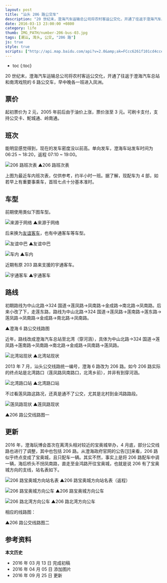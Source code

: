 ```yaml
---
layout: post
title: "汕头 206 路公交车"
description: "20 世纪末，澄海汽车运输总公司将农村客运公交化，开通了往返于澄海汽车总站和南湾戏院的 6 路公交车，早中晚各一班进入凤洲。"
date: 2016-03-13 23:00:00 +0800
category: life
thumb: IMG_PATH/number-206-bus-03.jpg
tags: [潮汕, 湾头, 公交, "206 路"]
js: true
style: true
scripts: ["http://api.map.baidu.com/api?v=2.0&amp;ak=FCcc6261f101cd4ccefee22113a609de"]
---
```


* toc
{:toc}

20 世纪末，澄海汽车运输总公司将农村客运公交化，开通了往返于澄海汽车总站和南湾戏院的 6 路公交车，早中晚各一班进入凤洲。

## 票价

起初票价为 2 元，2005 年前后由于油价上涨，票价涨至 3 元。可刷卡支付，支持公交卡、鮀城通、岭南通。

## 班次

能明显感觉得到，现在的发车密度没以前高。单向发车，澄海车站发车时间为 06:25 ~ 18:20，返程 07:10 ~ 19:00。

![206 路班次表]({{site.IMG_PATH}}/number-206-bus-01.jpg_640)
▲206 路班次表

上图为最近车内班次表，仅供参考，约半小时一班。据了解，现配车为 4 部，如若早上有重要事乘车，首班七点十分基本准时。

## 车型

前期使用类似下图车型。

![来源于网络]({{site.IMG_PATH}}/number-206-bus-02.jpg)
▲来源于网络

后来换为[友谊客车](http://www.youyiautomobile.com/goods.php?id=82)，也有中通客车等车型。

![友谊中巴]({{site.IMG_PATH}}/number-206-bus-03.jpg_640)
▲友谊中巴

![车内]({{site.IMG_PATH}}/number-206-bus-04.jpg_640)
▲车内

近期有原 203 路来支援的宇通客车。

![宇通客车]({{site.IMG_PATH}}/number-206-bus-05.jpg_640)
▲宇通客车

## 路线

初期路线为中山北路→324 国道→莲凤路→凤南路→金成路→南北路→凤南路。后来小改了下，走莲东路，路线为中山北路→324 国道→莲凤路→莲南路→莲东路→莲凤路→凤南路→金成路→南北路→凤南路。

<div id="map1"></div>
▲澄海 6 路公交线路图

近年，路线改成澄海汽车总站至北湾（穿河涵），具体为中山北路→324 国道→莲凤路→莲南路→凤南路→南北路→金成路→凤南路→莲凤路。

![北湾站现状]({{site.IMG_PATH}}/number-206-bus-06.jpg_640)
▲北湾站现状

2013 年 7 月，汕头公交线路统一编号，澄海 6 路改为 206 路。如今 206 路实际的终点站是北湾路口（莲凤路凤南路口，北湾乡前），并非有到穿河涵。

![北湾路口站]({{site.IMG_PATH}}/number-206-bus-07.jpg_640)
▲北湾路口站

不过看莲凤路这路况，还真是通不了公交，尤其是北村到金鸿路路段。

![莲凤路现状]({{site.IMG_PATH}}/number-206-bus-08.jpg_640)
▲莲凤路现状

<div id="map2"></div>
▲206 路公交线路图一

## 更新

2016 年，澄海玩博会首次在离湾头相对较近的宝奥城举办，4 月底，部分公交线路也进行了调整，其中也包括 206 路。从澄海政府官网的公告[[1]][1]来看，206 路似乎终点变成了宝奥城，且只配车一辆。其实不然，事实上是将 206 路配车中调一辆，海后桥头不拐凤南路，直走至金鸿路开往宝奥城，也就是说 206 有了宝奥城方向的支线，站名表如下。

![206 路宝奥城方向站名表]({{site.IMG_PATH}}/number-206-bus-09.jpg_640)
▲206 路宝奥城方向站名表（返程）

![206 路宝奥城方向公车]({{site.IMG_PATH}}/number-206-bus-10.jpg_640)
▲206 路宝奥城方向公车

![206 路北湾方向公车]({{site.IMG_PATH}}/number-206-bus-11.jpg_640)
▲206 路北湾方向公车

相应的线路图：

<div id="map3"></div>
▲206 路公交线路图二

## 参考资料

[1]: http://www.gdchenghai.gov.cn/Article/NoticeDetail?Id=226 "关于调整澄海区部分公交线路行驶走向的公告"

**本文历史**

* 2016 年 03 月 13 日 完成初稿
* 2016 年 04 月 05 日 添加图片
* 2016 年 09 月 25 日 更新

<!--<style>
#map1,#map2,#map3 {width:100%;max-width: 640px;}
</style>-->
<!--<script>
    var bmap1 = document.getElementById('map1');
    var bmap2 = document.getElementById('map2');
    var bmap3 = document.getElementById('map3');
    var mapWidth = bmap1.offsetWidth;
    bmap1.style.height = mapWidth*2/3 + 'px';
    bmap2.style.height = mapWidth*2/3 + 'px';
    bmap3.style.height = mapWidth*2/3 + 'px';
    var map1 = new BMap.Map("map1");
    var map2 = new BMap.Map("map2");
    var map3 = new BMap.Map("map3");
	var myIcon = new BMap.Icon("{{site.IMG_PATH}}/marker.png", new BMap.Size(23,25),{anchor: new BMap.Size(11, 25)});
    var marker11 = new BMap.Marker(new BMap.Point(116.77855,23.47717),{icon:myIcon});  // 澄海汽车总站
    var marker12 = new BMap.Marker(new BMap.Point(116.81654,23.47337),{icon:myIcon});  // 南湾戏院
    var marker21 = new BMap.Marker(new BMap.Point(116.77855,23.47717),{icon:myIcon});  // 澄海汽车总站
    var marker22 = new BMap.Marker(new BMap.Point(116.81654,23.47337),{icon:myIcon});  // 南湾戏院
    var marker31 = new BMap.Marker(new BMap.Point(116.77855,23.47717),{icon:myIcon});  // 澄海汽车总站
    var marker32 = new BMap.Marker(new BMap.Point(116.82681,23.48814),{icon:myIcon});  // 北湾路口
    var marker33 = new BMap.Marker(new BMap.Point(116.81817,23.49187),{icon:myIcon});  // 北湾
    var marker34 = new BMap.Marker(new BMap.Point(116.85234,23.48278),{icon:myIcon});  // 凤洲
    var marker41 = new BMap.Marker(new BMap.Point(116.77855,23.47717),{icon:myIcon});  // 澄海汽车总站
    var marker42 = new BMap.Marker(new BMap.Point(116.82681,23.48814),{icon:myIcon});  // 北湾路口
    var marker43 = new BMap.Marker(new BMap.Point(116.852518, 23.498677),{icon:myIcon});  // 宝奥城
    var marker44 = new BMap.Marker(new BMap.Point(116.82398,23.48112),{icon:myIcon});  // 海后桥头
    var label11 = new BMap.Label("澄海汽车总站",{offset:new BMap.Size(20,-10)});
    var label12 = new BMap.Label("南湾戏院",{offset:new BMap.Size(20,-10)});
    var label21 = new BMap.Label("澄海汽车总站",{offset:new BMap.Size(20,-10)});
    var label22 = new BMap.Label("南湾戏院",{offset:new BMap.Size(20,-10)});
    var label31 = new BMap.Label("澄海汽车总站",{offset:new BMap.Size(20,-10)});
    var label32 = new BMap.Label("北湾路口",{offset:new BMap.Size(20,-10)});
    var label33 = new BMap.Label("北湾",{offset:new BMap.Size(20,-10)});
    var label34 = new BMap.Label("凤洲",{offset:new BMap.Size(20,-10)});
    var label41 = new BMap.Label("澄海汽车总站",{offset:new BMap.Size(20,-10)});
    var label42 = new BMap.Label("北湾路口",{offset:new BMap.Size(20,-10)});
    var label43 = new BMap.Label("宝奥城",{offset:new BMap.Size(20,-10)});
    var label44 = new BMap.Label("海后桥头",{offset:new BMap.Size(20,-10)});
    var points1 = [
        new BMap.Point(116.77855,23.47717),
        new BMap.Point(116.77750,23.48675),
        new BMap.Point(116.78518,23.49478),
        new BMap.Point(116.78616,23.49675),
        new BMap.Point(116.78681,23.49893),
        new BMap.Point(116.78863,23.49760),
        new BMap.Point(116.79179,23.49424),
        new BMap.Point(116.79316,23.49434),
        new BMap.Point(116.79866,23.50079),
        new BMap.Point(116.82478,23.48887),
        new BMap.Point(116.82686,23.48830),
        new BMap.Point(116.82398,23.48115),
        new BMap.Point(116.81976,23.48275),
        new BMap.Point(116.81837,23.47852),
        new BMap.Point(116.81877,23.47687),
        new BMap.Point(116.82029,23.47581),
        new BMap.Point(116.81925,23.47424),
        new BMap.Point(116.81823,23.47370),
        new BMap.Point(116.81654,23.47337),
    ];
    var points2 = [
        new BMap.Point(116.77855,23.47717),
        new BMap.Point(116.77750,23.48675),
        new BMap.Point(116.78518,23.49478),
        new BMap.Point(116.78616,23.49675),
        new BMap.Point(116.78681,23.49893),
        new BMap.Point(116.78863,23.49760),
        new BMap.Point(116.79179,23.49424),
        new BMap.Point(116.79330,23.49433),
        new BMap.Point(116.79601,23.48998),
        new BMap.Point(116.80261,23.49899),
        new BMap.Point(116.82466,23.48885),
        new BMap.Point(116.82692,23.48837),
        new BMap.Point(116.82398,23.48115),
        new BMap.Point(116.81976,23.48275),
        new BMap.Point(116.81837,23.47852),
        new BMap.Point(116.81877,23.47687),
        new BMap.Point(116.82029,23.47581),
        new BMap.Point(116.81925,23.47424),
        new BMap.Point(116.81823,23.47370),
        new BMap.Point(116.81654,23.47337),
    ];
    var points3 = [
        new BMap.Point(116.77855,23.47717),
        new BMap.Point(116.77750,23.48675),
        new BMap.Point(116.78518,23.49478),
        new BMap.Point(116.78616,23.49675),
        new BMap.Point(116.78681,23.49893),
        new BMap.Point(116.78863,23.49760),
        new BMap.Point(116.79179,23.49424),
        new BMap.Point(116.79330,23.49433),
        new BMap.Point(116.79601,23.48998),
        new BMap.Point(116.80900,23.47743),
        new BMap.Point(116.81076,23.47259),
        new BMap.Point(116.81165,23.47218),
        new BMap.Point(116.81687,23.47257),
        new BMap.Point(116.81819,23.47292),
        new BMap.Point(116.81890,23.47354),
        new BMap.Point(116.82032,23.47591),
        new BMap.Point(116.81883,23.47674),
        new BMap.Point(116.81838,23.47835),
        new BMap.Point(116.81981,23.48269),
        new BMap.Point(116.82398,23.48112),
        new BMap.Point(116.82681,23.48814),
    ];
    var points4 = [
        new BMap.Point(116.82681,23.48814),
        new BMap.Point(116.82482,23.48883),
   	    new BMap.Point(116.81813,23.49187),
    ];
    var points5 = [
        new BMap.Point(116.82681,23.48814),
        new BMap.Point(116.85234,23.48278),
    ];
    var points6 = [
        new BMap.Point(116.77855,23.47717),
        new BMap.Point(116.77750,23.48675),
        new BMap.Point(116.78518,23.49478),
        new BMap.Point(116.78616,23.49675),
        new BMap.Point(116.78681,23.49893),
        new BMap.Point(116.78863,23.49760),
        new BMap.Point(116.79179,23.49424),
        new BMap.Point(116.79330,23.49433),
        new BMap.Point(116.79601,23.48998),
        new BMap.Point(116.80900,23.47743),
        new BMap.Point(116.81076,23.47259),
        new BMap.Point(116.81165,23.47218),
        new BMap.Point(116.81687,23.47257),
        new BMap.Point(116.81819,23.47292),
        new BMap.Point(116.81890,23.47354),
        new BMap.Point(116.82032,23.47591),
        new BMap.Point(116.81883,23.47674),
        new BMap.Point(116.81838,23.47835),
        new BMap.Point(116.81981,23.48269),
        new BMap.Point(116.82398,23.48112),
    ];
    var points7 = [
        new BMap.Point(116.82398,23.48112),
        new BMap.Point(116.82681,23.48814),
    ];
    var points8 = [
        new BMap.Point(116.823974, 23.481090),
        new BMap.Point(116.838156, 23.475713),
        new BMap.Point(116.840052, 23.475572),
        new BMap.Point(116.852364, 23.498742),
        new BMap.Point(116.852518, 23.498677),
    ];
    var polyline1 = new BMap.Polyline(points1, {strokeWeight:3});
    var polyline2 = new BMap.Polyline(points2, {strokeWeight:3});
    var polyline3 = new BMap.Polyline(points3, {strokeWeight:3});
    var polyline4 = new BMap.Polyline(points4, {strokeWeight:3,strokeStyle:"dashed",strokeColor:"orange"});
    var polyline5 = new BMap.Polyline(points5, {strokeWeight:3,strokeStyle:"dashed"});
    var polyline6 = new BMap.Polyline(points6, {strokeWeight:3});
    var polyline7 = new BMap.Polyline(points7, {strokeWeight:3});
    var polyline8 = new BMap.Polyline(points8, {strokeWeight:3});
    var maps = [map1,map2,map3];
    for (var i in maps){
        if(mapWidth > 420){
            maps[i].centerAndZoom((new BMap.Point(116.81520,23.48716)), 14);
        }else{
            maps[i].centerAndZoom((new BMap.Point(116.81520,23.48716)), 13);
        };
        maps[i].disableScrollWheelZoom();
    }
    marker11.setLabel(label11);
    marker12.setLabel(label12);
    marker21.setLabel(label21);
    marker22.setLabel(label22);
    marker31.setLabel(label31);
    marker32.setLabel(label32);
    marker33.setLabel(label33);
    marker34.setLabel(label34);
    marker41.setLabel(label41);
    marker42.setLabel(label42);
    marker43.setLabel(label43);
    marker44.setLabel(label44);
    overlay1=[marker11,marker12,polyline1,polyline2];
    overlay2=[marker31,marker32,marker33,marker34,polyline3,polyline4,polyline5];
    overlay3=[marker41,marker42,marker43,marker44,polyline6,polyline7, polyline8];
    for (var x in overlay1){
        map1.addOverlay(overlay1[x]);
    };
    for (var x in overlay2){
        map2.addOverlay(overlay2[x]);
    };
    for (var x in overlay3){
        map3.addOverlay(overlay3[x]);
    };
  </script>-->
